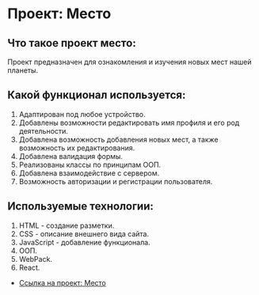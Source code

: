 # Проект: Место

## Что такое проект место:
Проект предназначен для ознакомления и изучения новых мест нашей планеты.

## Какой функционал используется:
1. Адаптирован под любое устройство.
2. Добавлены возможности редактировать имя профиля и его род деятельности.
3. Добавлена возможность добавления новых мест, а также возможность их редактирования.
4. Добавлена валидация формы.
5. Реализованы классы по принципам ООП.
6. Добавлена взаимодействие с сервером.
7. Возможность авторизации и регистрации пользователя.

## Используемые технологии:
1. HTML - создание разметки.
2. CSS - описание внешнего вида сайта.
3. JavaScript - добавление функционала.
4. ООП.
5. WebPack.
6. React.

* [Ссылка на проект: Место](https://dubyninpavel.github.io/mesto-react/)